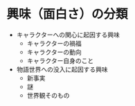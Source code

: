 # 興味（面白さ）の分類

- キャラクターへの関心に起因する興味
  - キャラクターの禍福
  - キャラクターの動向
  - キャラクター自身のこと
- 物語世界への没入に起因する興味
  - 新事実
  - 謎
  - 世界観そのもの
